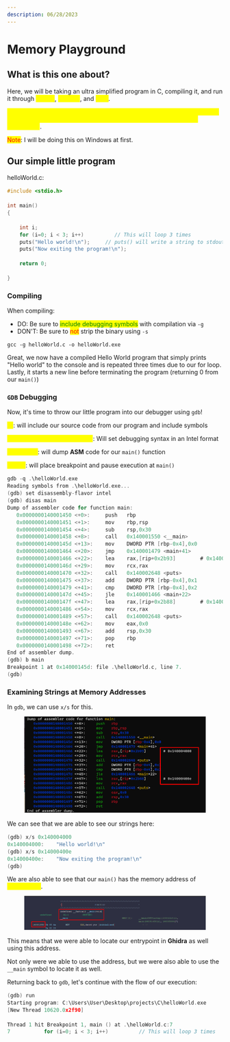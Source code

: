 ```yaml
---
description: 06/28/2023
---
```


# Memory Playground

## What is this one about?

Here, we will be taking an ultra simplified program in C, compiling it, and run it through <mark style="color:yellow;">Ghidra</mark>, <mark style="color:yellow;">x64dbg</mark>, and <mark style="color:yellow;">GDB</mark>.

<mark style="color:yellow;">The motivation behind this is to one day become better with understanding memory and programming. Ultimately, leading to getting into binary exploitation</mark>.

<mark style="color:red;">Note</mark>: I will be doing this on Windows at first.

## Our simple little program

helloWorld.c:

```c
#include <stdio.h>

int main()
{

    int i;
    for (i=0; i < 3; i++)          // This will loop 3 times
    puts("Hello world!\n");     // puts() will write a string to stdout up to but not including the null char
    puts("Now exiting the program!\n");
    
    return 0;

}
```

### Compiling

When compiling:

* DO: Be sure to <mark style="color:green;">include debugging symbols</mark> with compilation via `-g`
* DON'T: Be sure to <mark style="color:red;">not</mark> strip the binary using `-s`

```
gcc -g helloWorld.c -o helloWorld.exe
```

Great, we now have a compiled Hello World program that simply prints "Hello world" to the console and is repeated three times due to our for loop. Lastly, it starts a new line before terminating the program (returning 0 from our `main()`)

### `GDB` Debugging

Now, it's time to throw our little program into our debugger using `gdb`!

<mark style="color:yellow;">`-q`</mark>: will include our source code from our program and include symbols

<mark style="color:yellow;">`set disassembly-flavor intel`</mark>: Will set debugging syntax in an Intel format

<mark style="color:yellow;">`disas main`</mark>: will dump **ASM** code for our `main()` function

<mark style="color:yellow;">`b main`</mark>: will place breakpoint and pause execution at `main()`

```c
gdb -q .\helloWorld.exe
Reading symbols from .\helloWorld.exe...
(gdb) set disassembly-flavor intel
(gdb) disas main
Dump of assembler code for function main:
   0x0000000140001450 <+0>:     push   rbp
   0x0000000140001451 <+1>:     mov    rbp,rsp
   0x0000000140001454 <+4>:     sub    rsp,0x30
   0x0000000140001458 <+8>:     call   0x140001550 <__main>
   0x000000014000145d <+13>:    mov    DWORD PTR [rbp-0x4],0x0
   0x0000000140001464 <+20>:    jmp    0x140001479 <main+41>
   0x0000000140001466 <+22>:    lea    rax,[rip+0x2b93]        # 0x140004000
   0x000000014000146d <+29>:    mov    rcx,rax
   0x0000000140001470 <+32>:    call   0x140002648 <puts>
   0x0000000140001475 <+37>:    add    DWORD PTR [rbp-0x4],0x1
   0x0000000140001479 <+41>:    cmp    DWORD PTR [rbp-0x4],0x2
   0x000000014000147d <+45>:    jle    0x140001466 <main+22>
   0x000000014000147f <+47>:    lea    rax,[rip+0x2b88]        # 0x14000400e
   0x0000000140001486 <+54>:    mov    rcx,rax
   0x0000000140001489 <+57>:    call   0x140002648 <puts>
   0x000000014000148e <+62>:    mov    eax,0x0
   0x0000000140001493 <+67>:    add    rsp,0x30
   0x0000000140001497 <+71>:    pop    rbp
   0x0000000140001498 <+72>:    ret
End of assembler dump.
(gdb) b main
Breakpoint 1 at 0x14000145d: file .\helloWorld.c, line 7.
(gdb)
```

### Examining Strings at Memory Addresses

In `gdb`, we can use `x/s` for this.

<figure><img src="../.gitbook/assets/image.png" alt=""><figcaption></figcaption></figure>

We can see that we are able to see our strings here:

```c
(gdb) x/s 0x140004000
0x140004000:    "Hello world!\n"
(gdb) x/s 0x14000400e
0x14000400e:    "Now exiting the program!\n"
(gdb)
```

We are also able to see that our `main()` has the memory address of <mark style="color:yellow;">`0x130001550`</mark>.

<figure><img src="../.gitbook/assets/image (6).png" alt=""><figcaption></figcaption></figure>

This means that we were able to locate our entrypoint in **Ghidra** as well using this address.&#x20;

Not only were we able to use the address, but we were also able to use the `__main` symbol to locate it as well.&#x20;

Returning back to `gdb`, let's continue with the flow of our execution:

```c
(gdb) run
Starting program: C:\Users\User\Desktop\projects\C\helloWorld.exe
[New Thread 10620.0x2f90]

Thread 1 hit Breakpoint 1, main () at .\helloWorld.c:7
7           for (i=0; i < 3; i++)          // This will loop 3 times
```

